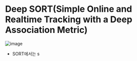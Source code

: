 # Deep SORT(Simple Online and Realtime Tracking with a Deep Association Metric)

![image](https://user-images.githubusercontent.com/80622859/202889918-8934e0ee-aa15-4c44-9e5c-c3bf27117d84.png)

- SORT에서는 s
